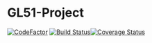 # GL51-Project

[![CodeFactor](https://www.codefactor.io/repository/github/blomios/gl51-project/badge)](https://www.codefactor.io/repository/github/blomios/gl51-project) [![Build Status](https://travis-ci.org/blomios/GL51-Project.svg?branch=master)](https://travis-ci.org/blomios/GL51-Project)[![Coverage Status](https://coveralls.io/repos/github/blomios/GL51-Project/badge.svg?branch=dev)](https://coveralls.io/github/blomios/GL51-Project?branch=dev)
